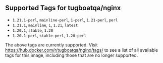## Supported Tags for tugboatqa/nginx

* `1.21.1-perl`, `mainline-perl`, `1-perl`, `1.21-perl`, `perl`
* `1.21.1`, `mainline`, `1`, `1.21`, `latest`
* `1.20.1`, `stable`, `1.20`
* `1.20.1-perl`, `stable-perl`, `1.20-perl`

The above tags are currently supported. Visit https://hub.docker.com/r/tugboatqa/nginx/tags/ to see a list of all available tags for this image, including those that are no longer supported.

